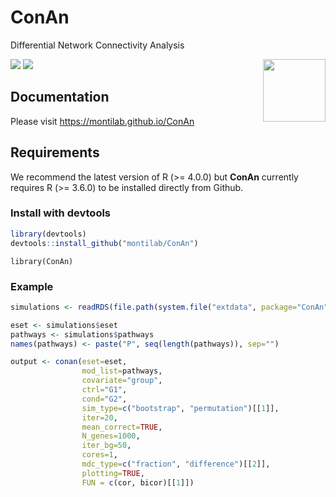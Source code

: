 # ConAn
Differential Network Connectivity Analysis

<img src="media/logo.png" height="100px" align="right"/>

[![](https://lifecycle.r-lib.org/articles/figures/lifecycle-maturing.svg)](https://www.tidyverse.org/lifecycle/#maturing)
[![](https://img.shields.io/github/last-commit/montilab/ConAn.svg)](https://github.com/montilab/ConAn/commits/master)

## Documentation

Please visit <https://montilab.github.io/ConAn>

## Requirements

We recommend the latest version of R (\>= 4.0.0) but **ConAn** currently
requires R (\>= 3.6.0) to be installed directly from Github.

### Install with devtools
```R
library(devtools)
devtools::install_github("montilab/ConAn")
```

```{r}
library(ConAn)
```

### Example
```R
simulations <- readRDS(file.path(system.file("extdata", package="ConAn"), "simulations.rds"))

eset <- simulations$eset
pathways <- simulations$pathways
names(pathways) <- paste("P", seq(length(pathways)), sep="")

output <- conan(eset=eset,
                mod_list=pathways,
                covariate="group",
                ctrl="G1",
                cond="G2",
                sim_type=c("bootstrap", "permutation")[[1]],
                iter=20,
                mean_correct=TRUE,
                N_genes=1000,
                iter_bg=50,
                cores=1,
                mdc_type=c("fraction", "difference")[[2]],
                plotting=TRUE,
                FUN = c(cor, bicor)[[1]])

```
